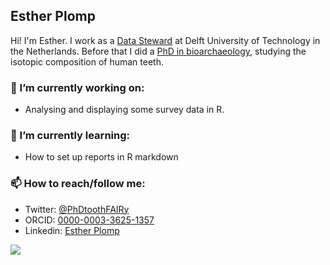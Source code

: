 ## Esther Plomp

Hi! I'm Esther. I work as a [Data Steward](https://www.tudelft.nl/en/library/current-topics/research-data-management/r/support/data-stewardship/contact/esther-plomp/) at Delft University of Technology in the Netherlands. Before that I did a [PhD in bioarchaeology](https://doi.org/10.5281/zenodo.3929551), studying the isotopic composition of human teeth. 


### 🔭 I’m currently working on:
- Analysing and displaying some survey data in R. 

### 🌱 I’m currently learning:
- How to set up reports in R markdown

### 📫 How to reach/follow me:
- Twitter: [@PhDtoothFAIRy](https://twitter.com/PhDToothFAIRy)
- ORCID: [0000-0003-3625-1357](https://orcid.org/0000-0003-3625-1357)
- Linkedin: [Esther Plomp](https://www.linkedin.com/in/estherplomp/)

![](https://i1.wp.com/sfdora.org/wp-content/uploads/2018/06/Dorabadge2.png)


